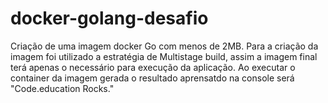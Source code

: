 # docker-golang-desafio

Criação de uma imagem docker Go com menos de 2MB.
Para a criação da imagem foi utilizado a estratégia de Multistage build, assim a imagem final terá apenas o necessário para execução da aplicação.
Ao executar o container da imagem gerada o resultado aprensatdo na console será "Code.education Rocks."
